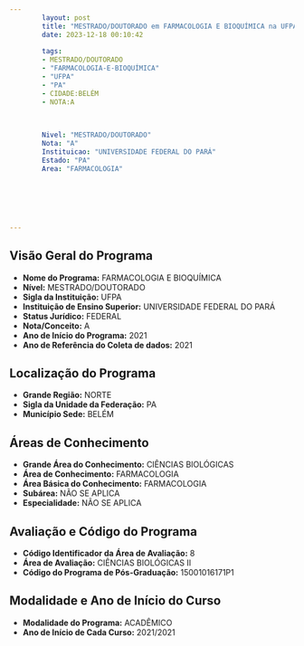 ```yaml
---
        layout: post
        title: "MESTRADO/DOUTORADO em FARMACOLOGIA E BIOQUÍMICA na UFPA  "
        date: 2023-12-18 00:10:42
     
        tags:
        - MESTRADO/DOUTORADO
        - "FARMACOLOGIA-E-BIOQUÍMICA"
        - "UFPA"
        - "PA"
        - CIDADE:BELÉM
        - NOTA:A
        
       

        Nivel: "MESTRADO/DOUTORADO"
        Nota: "A"
        Instituicao: "UNIVERSIDADE FEDERAL DO PARÁ"
        Estado: "PA"
        Area: "FARMACOLOGIA"
        
        
        
        
        
        
---
```

## Visão Geral do Programa
- **Nome do Programa:** FARMACOLOGIA E BIOQUÍMICA
- **Nível:** MESTRADO/DOUTORADO
- **Sigla da Instituição:** UFPA
- **Instituição de Ensino Superior:** UNIVERSIDADE FEDERAL DO PARÁ
- **Status Jurídico:** FEDERAL
- **Nota/Conceito:** A
- **Ano de Início do Programa:** 2021
- **Ano de Referência do Coleta de dados:** 2021

## Localização do Programa
- **Grande Região:** NORTE
- **Sigla da Unidade da Federação:** PA
- **Município Sede:** BELÉM

## Áreas de Conhecimento
- **Grande Área do Conhecimento:** CIÊNCIAS BIOLÓGICAS
- **Área de Conhecimento:** FARMACOLOGIA
- **Área Básica do Conhecimento:** FARMACOLOGIA
- **Subárea:** NÃO SE APLICA
- **Especialidade:** NÃO SE APLICA

## Avaliação e Código do Programa
- **Código Identificador da Área de Avaliação:** 8
- **Área de Avaliação:** CIÊNCIAS BIOLÓGICAS II
- **Código do Programa de Pós-Graduação:** 15001016171P1


## Modalidade e Ano de Início do Curso
- **Modalidade do Programa:** ACADÊMICO
- **Ano de Início de Cada Curso:** 2021/2021
